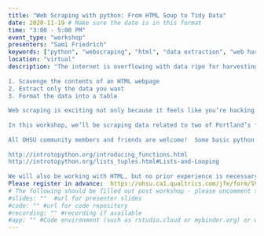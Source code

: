 ```yaml
---
title: "Web Scraping with python: From HTML Soup to Tidy Data"
date: 2020-11-19 # Make sure the date is in this format
time: "3:00 - 5:00 PM"
event_type: "workshop"
presenters: "Sami Friedrich" 
keywords: ["python", "webscraping", "html", "data extraction", "web harvesting"] 
location: "virtual"
description: "The internet is overflowing with data ripe for harvesting. The challenge is that not all of that data is formatted neatly or easily accessible. Enter the web scraping multitool! With the power of web scraping, the contents of virtually any webpage can be transformed into analysis-ready data. During this workshop, you’ll learn using python how to:
 
1. Scavenge the contents of an HTML webpage
2. Extract only the data you want
3. Format the data into a table
 
Web scraping is exciting not only because it feels like you’re hacking the internet, it also makes you a more resourceful data scientist by allowing you to build novel datasets from a wider array of sources. Web scraping also lends itself to automation, enabling you to update dynamic datasets over time with minimal effort.
 
In this workshop, we’ll be scraping data related to two of Portland’s favorite things: craft beer and Powell’s Books. Please join us for an afternoon of data scavenging fun!
 
All OHSU community members and friends are welcome!  Some basic python knowledge (looping through list elements, passing arguments to functions, writing basic functions) is a prerequisite for this workshop. If you are new to python or want to brush up on these topics before the workshop, check out these free tutorials:
 
http://introtopython.org/introducing_functions.html
http://introtopython.org/lists_tuples.html#Lists-and-Looping
 
We will also be working with HTML, but no prior experience is necessary.  However, it will be helpful to have a surface-level understanding of HTML elements - namely, their open/close tag structure, and how they nest within each other. If you are not familiar with HTML elements or tags, please take a look at this short overview on HTML Basics before the workshop:"
Please register in advance:  https://ohsu.ca1.qualtrics.com/jfe/form/SV_6GuPNMROkGEhJat
# The following should be filled out post workshop - please uncomment them when you do
#slides: ""  #url for presenter slides
#code: "" #url for code repository
#recording: "" #recording if available
#app: "" #Code environment (such as rstudio.cloud or mybinder.org) or web app
---
```

